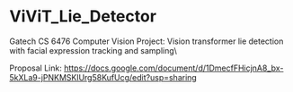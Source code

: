 # ViViT_Lie_Detector
Gatech CS 6476 Computer Vision Project: Vision transformer lie detection with facial expression tracking and sampling\

Proposal Link: https://docs.google.com/document/d/1DmecfFHicjnA8_bx-5kXLa9-jPNKMSKlUrg58KufUcg/edit?usp=sharing

